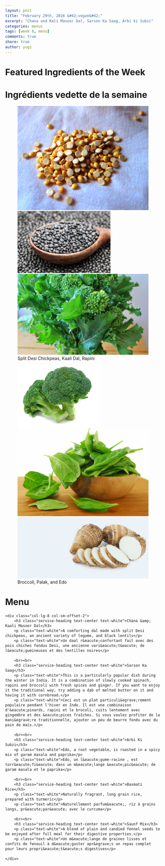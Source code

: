 ```yaml
---
layout: post
title: "February 29th, 2016 &#42;vegan&#42;"
excerpt: "Chana and Kali Masoor Dal, Sarson Ka Saag, Arbi ki Subzi"
categories: menus
tags: [week 8, menu]
comments: true
share: true
author: yogi
---
```


# Featured Ingredients of the Week

# Ingrédients vedette de la semaine

<figure class="third">
	<a href="https://raw.githubusercontent.com/yogibelly/yogibelly.github.io/master/img/portfolio/splitchickpeas.jpg"><img src="https://raw.githubusercontent.com/yogibelly/yogibelly.github.io/master/img/portfolio/splitchickpeas.jpg" alt="image"></a>
	<a href="https://raw.githubusercontent.com/yogibelly/yogibelly.github.io/master/img/portfolio/blacklentils.jpg"><img src="https://raw.githubusercontent.com/yogibelly/yogibelly.github.io/master/img/portfolio/blacklentils-thumbnail.jpg" alt="image"></a>
	<a href="https://raw.githubusercontent.com/yogibelly/yogibelly.github.io/master/img/portfolio/rapini.jpg"><img src="https://raw.githubusercontent.com/yogibelly/yogibelly.github.io/master/img/portfolio/rapini.jpg" alt="image"></a>
	<figcaption>Split Desi Chickpeas, Kaali Dal, Rapini</figcaption>
</figure>

<figure class="third">
    <a href="https://raw.githubusercontent.com/yogibelly/yogibelly.github.io/master/img/portfolio/broccoli.jpg"><img src="https://raw.githubusercontent.com/yogibelly/yogibelly.github.io/master/img/portfolio/broccoli-thumbnail.jpg" alt="image"></a>
    <a href="https://raw.githubusercontent.com/yogibelly/yogibelly.github.io/master/img/portfolio/palak.jpg"><img src="https://raw.githubusercontent.com/yogibelly/yogibelly.github.io/master/img/portfolio/palak.jpg" alt="image"></a>
    <a href="https://raw.githubusercontent.com/yogibelly/yogibelly.github.io/master/img/portfolio/eddo.jpg"><img src="https://raw.githubusercontent.com/yogibelly/yogibelly.github.io/master/img/portfolio/eddo-thumbnail.jpg" alt="image"></a>
    <figcaption>Broccoli, Palak, and Edo</figcaption>
</figure>


# Menu

<div class="row">

	<div class="col-lg-8 col-sm-offset-2">
        <h3 class="service-heading text-center text-white">Chana &amp; Kaali Masoor Dal</h3>
        <p class="text-white">A comforting dal made with split Desi chickpeas, an ancient variety of legume, and black lentils</p>
        <p class="text-white">Un daal r&eacute;confortant fait avec des pois chiches fendus Desi, une ancienne vari&eacute;t&eacute; de l&eacute;gumineuses et des lentilles noires</p>

        <br><br>
        <h3 class="service-heading text-center text-white">Sarson Ka Saag</h3>
        <p class="text-white">This is a particularly popular dish during the winter in India. It is a combination of slowly cooked spinach, rapini and broccoli with fresh spices and ginger. If you want to enjoy it the traditional way, try adding a dab of melted butter on it and having it with cornbread.</p>
        <p class="text-white">Ceci est un plat particuli&egrave;rement populaire pendant l'hiver en Inde. Il est une combinaison d'&eacute;pinards, rapini et le brocoli, cuits lentement avec gingembre et des &eacute;pices fraîches. Si vous voulez profiter de la mani&egrave;re traditionnelle, ajouter un peu de beurre fondu avec du pain de maïs.</p>

        <br><br>
        <h3 class="service-heading text-center text-white">Arbi Ki Subzi</h3>
        <p class="text-white">Edo, a root vegetable, is roasted in a spicy mix of garam masala and paprika</p>
        <p class="text-white">Edo, un l&eacute;gume-racine , est torr&eacute;fi&eacute; dans un m&eacute;lange &eacute;pic&eacute; de garam masala et le paprika</p>

        <br><br>
        <h3 class="service-heading text-center text-white">Basmati Rice</h3>
        <p class="text-white">Naturally fragrant, long grain rice, prepared with turmeric</p>
        <p class="text-white">Naturellement parfum&eacute;, riz à grains longs, pr&eacute;par&eacute; avec le curcuma</p>

        <br><br>
        <h3 class="service-heading text-center text-white">Saunf Mix</h3>
        <p class="text-white">A blend of plain and candied fennel seeds to be enjoyed after full meal for their digestive properties.</p>
        <p class="text-white">Un m&eacute;lange de graines lisses et confits de fenouil à d&eacute;guster apr&egrave;s un repas complet pour leurs propri&eacute;t&eacute;s digestives</p>

    </div>
</div>
